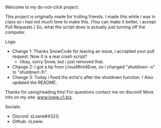 Welcome to my do-not-click project.

This project is originally made for trolling friends. I made this while i was in class so i had not much time to make this. (You can make it better, i accept Pull Requests.)
So, what the script does is actually just turning off the computer.


Logs:
* Change 1: Thanks SnowCode for leaving an issue, i accepted your pull request. Now it is a real crash script?
    * Okay, sorry Snow, but i just removed that.
* Change 2: I got a tip from LinuxMint4Ever, so i changed "shutdown -s" to "shutdown /h".
* Change 3: Today i fixed the echo's after the shutdown function. I Also updated the README. 

Thanks for using/reading this! For questions contact me on discord! More info on my site: www.lowie.c1.biz.

Socials:

* Discord: xLowie#4323;
* Github: xLowie.
